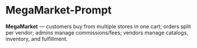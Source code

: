# MegaMarket-Prompt
**MegaMarket** — customers buy from multiple stores in one cart; orders split per vendor; admins manage commissions/fees; vendors manage catalogs, inventory, and fulfillment.
